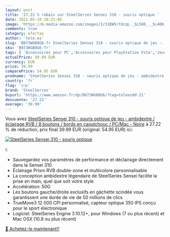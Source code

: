 ```yaml
---
layout: post
title: '27.22 % rabais sur SteelSeries Sensei 310 - souris optique '
date: 2021-05-10 20:21:05
image: 'https://m.media-amazon.com/images/I/31DW5rtOcqL._SL500_._SL400_.jpg'
comments: true
category: ofertas
author: 'tole.es'
slug: 'B073WGB8G6-fr SteelSeries Sensei 310 - souris optique de jeu -...'
sku: 'B073WGB8G6-fr'
tags: [ 'Accessoires pour PC','Accessoires pour PlayStation Vita','Jeux vidéo','PC: Jeux et accessoires','PlayStation Vita:  Consoles, jeux et accessoires','Souris gaming pour PC','steelseries', ]
actualPrice: 39.99 EUR
currency: EUR
price: 39.99
comparePrice: 54.95 EUR
prodname: 'SteelSeries Sensei 310 - souris optique de jeu - ambidextre / éclairage RVB / 8 boutons / bords en caoutchouc /  PC/Mac  - Noire'
country: 'fr'
flag: '🇫🇷'
brand: 'SteelSeries'
buyurl: 'https://www.amazon.fr/dp/B073WGB8G6/?tag=tolees0d-21'
descuento: '27.22'
average: '39.99'
---
```


Vous avez [SteelSeries Sensei 310 - souris optique de jeu - ambidextre / éclairage RVB / 8 boutons / bords en caoutchouc /  PC/Mac  - Noire](https://www.amazon.fr/dp/B073WGB8G6/?tag=tolees0d-21)  à  27.22 % de réduction, prix final  39.99 EUR (original: 54.95 EUR) ici:

[![SteelSeries Sensei 310 - souris optique ](https://m.media-amazon.com/images/I/31DW5rtOcqL._SL500_._SL400_.jpg)](https://www.amazon.fr/dp/B073WGB8G6/?tag=tolees0d-21)

ℹ️:

- Sauvegardez vos paramètres de performance et déclairage directement dans la Sensei 310
- Éclairage Prism RVB double-zone et multicolore personnalisable
- La conception ambidextre légendaire de SteelSeries Sensei facilite la prise en main, quel que soit votre style
- Accélération: 50G
- Les boutons gauche/droite exclusifs en gâchette scindée vous garantissent une durée de vie de 50 millions de clics
- TrueMove3 12 000 CPI personnalisé, capteur optique 350 IPS conçu pour le sport électronique
- Logiciel: SteelSeries Engine 3.10.12+, pour Windows (7 ou plus récent) et Mac OSX (10.8 ou plus récent)

[🛒 Achetez-le maintenant!!](https://www.amazon.fr/dp/B073WGB8G6/?tag=tolees0d-21)
